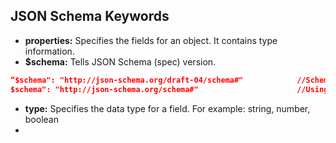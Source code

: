 ## JSON Schema Keywords
- **properties:** Specifies the fields for an object. It contains type information.
- **$schema:** Tells JSON Schema (spec) version.
```json
“$schema": "http://json-schema.org/draft-04/schema#"            //Schema conforms to version 0.4
$schema": "http://json-schema.org/schema#"                      //Using latest version of the specification
```
- **type:** Specifies the data type for a field. For example: string, number, boolean
- 
